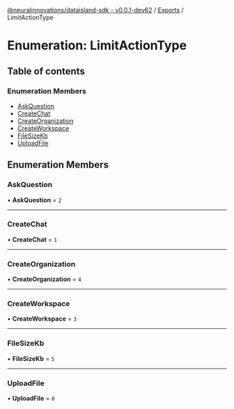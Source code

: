[@neuralinnovations/dataisland-sdk - v0.0.1-dev62](../../README.md) / [Exports](../modules.md) / LimitActionType

# Enumeration: LimitActionType

## Table of contents

### Enumeration Members

- [AskQuestion](LimitActionType.md#askquestion)
- [CreateChat](LimitActionType.md#createchat)
- [CreateOrganization](LimitActionType.md#createorganization)
- [CreateWorkspace](LimitActionType.md#createworkspace)
- [FileSizeKb](LimitActionType.md#filesizekb)
- [UploadFile](LimitActionType.md#uploadfile)

## Enumeration Members

### AskQuestion

• **AskQuestion** = ``2``

___

### CreateChat

• **CreateChat** = ``1``

___

### CreateOrganization

• **CreateOrganization** = ``4``

___

### CreateWorkspace

• **CreateWorkspace** = ``3``

___

### FileSizeKb

• **FileSizeKb** = ``5``

___

### UploadFile

• **UploadFile** = ``0``
